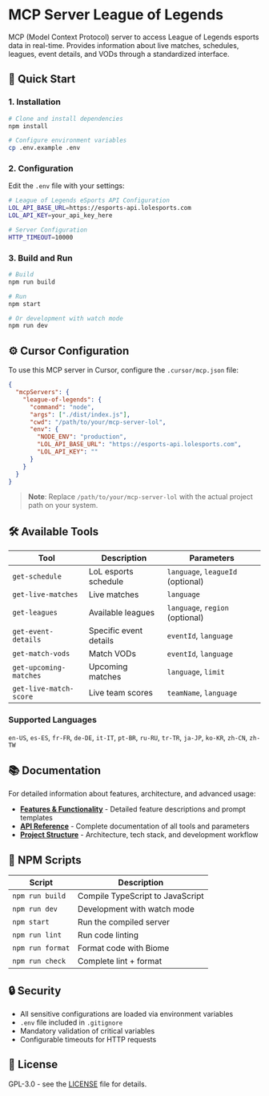 # MCP Server League of Legends

MCP (Model Context Protocol) server to access League of Legends esports data in real-time. Provides information about live matches, schedules, leagues, event details, and VODs through a standardized interface.

## 🚀 Quick Start

### 1. Installation

```bash
# Clone and install dependencies
npm install

# Configure environment variables
cp .env.example .env
```

### 2. Configuration

Edit the `.env` file with your settings:

```bash
# League of Legends eSports API Configuration
LOL_API_BASE_URL=https://esports-api.lolesports.com
LOL_API_KEY=your_api_key_here

# Server Configuration
HTTP_TIMEOUT=10000
```

### 3. Build and Run

```bash
# Build
npm run build

# Run
npm start

# Or development with watch mode
npm run dev
```

## ⚙️ Cursor Configuration

To use this MCP server in Cursor, configure the `.cursor/mcp.json` file:

```json
{
  "mcpServers": {
    "league-of-legends": {
      "command": "node",
      "args": ["./dist/index.js"],
      "cwd": "/path/to/your/mcp-server-lol",
      "env": {
        "NODE_ENV": "production",
        "LOL_API_BASE_URL": "https://esports-api.lolesports.com",
        "LOL_API_KEY": ""
      }
    }
  }
}
```

> **Note**: Replace `/path/to/your/mcp-server-lol` with the actual project path on your system.

## 🛠️ Available Tools

| Tool                   | Description            | Parameters                        |
| ---------------------- | ---------------------- | --------------------------------- |
| `get-schedule`         | LoL esports schedule   | `language`, `leagueId` (optional) |
| `get-live-matches`     | Live matches           | `language`                        |
| `get-leagues`          | Available leagues      | `language`, `region` (optional)   |
| `get-event-details`    | Specific event details | `eventId`, `language`             |
| `get-match-vods`       | Match VODs             | `eventId`, `language`             |
| `get-upcoming-matches` | Upcoming matches       | `language`, `limit`               |
| `get-live-match-score` | Live team scores       | `teamName`, `language`            |

### Supported Languages

`en-US`, `es-ES`, `fr-FR`, `de-DE`, `it-IT`, `pt-BR`, `ru-RU`, `tr-TR`, `ja-JP`, `ko-KR`, `zh-CN`, `zh-TW`

## 📚 Documentation

For detailed information about features, architecture, and advanced usage:

- **[Features & Functionality](docs/features.md)** - Detailed feature descriptions and prompt templates
- **[API Reference](docs/api-reference.md)** - Complete documentation of all tools and parameters
- **[Project Structure](docs/project-structure.md)** - Architecture, tech stack, and development workflow

## 🔧 NPM Scripts

| Script           | Description                      |
| ---------------- | -------------------------------- |
| `npm run build`  | Compile TypeScript to JavaScript |
| `npm run dev`    | Development with watch mode      |
| `npm start`      | Run the compiled server          |
| `npm run lint`   | Run code linting                 |
| `npm run format` | Format code with Biome           |
| `npm run check`  | Complete lint + format           |

## 🔒 Security

- All sensitive configurations are loaded via environment variables
- `.env` file included in `.gitignore`
- Mandatory validation of critical variables
- Configurable timeouts for HTTP requests

## 📄 License

GPL-3.0 - see the [LICENSE](LICENSE) file for details.
